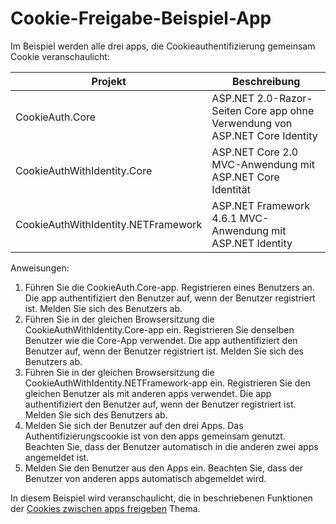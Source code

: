 # <a name="cookie-sharing-sample-app"></a>Cookie-Freigabe-Beispiel-App

Im Beispiel werden alle drei apps, die Cookieauthentifizierung gemeinsam Cookie veranschaulicht:

| Projekt                             | Beschreibung |
| ----------------------------------- | ----------- |
| CookieAuth.Core                     | ASP.NET 2.0-Razor-Seiten Core app ohne Verwendung von ASP.NET Core Identity |
| CookieAuthWithIdentity.Core         | ASP.NET Core 2.0 MVC-Anwendung mit ASP.NET Core Identität |
| CookieAuthWithIdentity.NETFramework | ASP.NET Framework 4.6.1 MVC-Anwendung mit ASP.NET Identity |

Anweisungen:

1. Führen Sie die CookieAuth.Core-app. Registrieren eines Benutzers an. Die app authentifiziert den Benutzer auf, wenn der Benutzer registriert ist. Melden Sie sich des Benutzers ab.
1. Führen Sie in der gleichen Browsersitzung die CookieAuthWithIdentity.Core-app ein. Registrieren Sie denselben Benutzer wie die Core-App verwendet. Die app authentifiziert den Benutzer auf, wenn der Benutzer registriert ist. Melden Sie sich des Benutzers ab.
1. Führen Sie in der gleichen Browsersitzung die CookieAuthWithIdentity.NETFramework-app ein. Registrieren Sie den gleichen Benutzer als mit anderen apps verwendet. Die app authentifiziert den Benutzer auf, wenn der Benutzer registriert ist. Melden Sie sich des Benutzers ab.
1. Melden Sie sich der Benutzer auf den drei Apps. Das Authentifizierungscookie ist von den apps gemeinsam genutzt. Beachten Sie, dass der Benutzer automatisch in die anderen zwei apps angemeldet ist.
1. Melden Sie den Benutzer aus den Apps ein. Beachten Sie, dass der Benutzer von anderen apps automatisch abgemeldet wird.

In diesem Beispiel wird veranschaulicht, die in beschriebenen Funktionen der [Cookies zwischen apps freigeben](https://docs.microsoft.com/aspnet/core/security/cookie-sharing) Thema.
